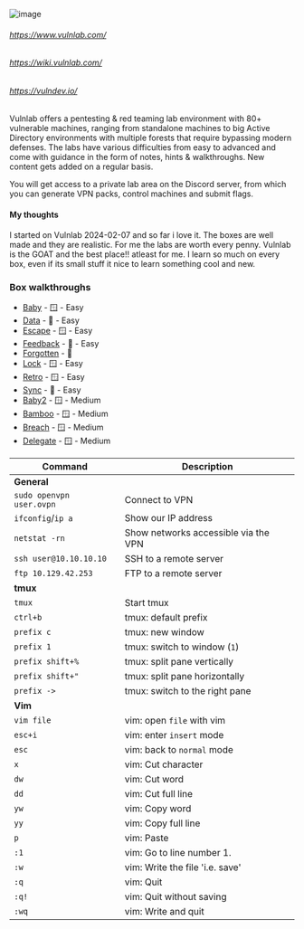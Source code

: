![image](https://images.squarespace-cdn.com/content/v1/645cd03992f04603f1cee0e6/3426e498-a8f5-49b0-b970-21727c7df786/dark_transparent_full_blue_small.png?format=1500w)


###### https://www.vulnlab.com/
###### https://wiki.vulnlab.com/
###### https://vulndev.io/

Vulnlab offers a pentesting & red teaming lab environment with 80+ vulnerable machines, ranging from standalone machines to big Active Directory environments with multiple forests that require bypassing modern defenses. The labs have various difficulties from easy to advanced and come with guidance in the form of notes, hints & walkthroughs. New content gets added on a regular basis.

You will get access to a private lab area on the Discord server, from which you can generate VPN packs, control machines and submit flags.



#### My thoughts

I started on Vulnlab 2024-02-07 and so far i love it. The boxes are well made and they are realistic. For me the labs are worth every penny. Vulnlab is the GOAT and the best place!! atleast for me. I learn so much on every box, even if its small stuff it nice to learn something cool and new. 


### Box walkthroughs
* [Baby](https://github.com/suljov/CTF-Walkthroughs/tree/main/vulnlab/baby) - 🪟 - Easy
* [Data](https://github.com/suljov/CTF-Walkthroughs/tree/main/vulnlab/Data) - 🐧 - Easy
* [Escape](https://github.com/suljov/CTF-Walkthroughs/tree/main/vulnlab/Escape) - 🪟 - Easy
* [Feedback](https://github.com/suljov/CTF-Walkthroughs/tree/main/vulnlab/Feedback)  - 🐧 - Easy
* [Forgotten](https://github.com/suljov/CTF-Walkthroughs/tree/main/vulnlab/Forgotten) - 🐧
* [Lock](https://github.com/suljov/CTF-Walkthroughs/tree/main/vulnlab/Lock) - 🪟 - Easy
* [Retro](https://github.com/suljov/CTF-Walkthroughs/tree/main/vulnlab/Retro) - 🪟 - Easy
* [Sync](https://github.com/suljov/CTF-Walkthroughs/tree/main/vulnlab/Sync) - 🐧 - Easy
* [Baby2](https://github.com/suljov/CTF-Walkthroughs/tree/main/vulnlab/Baby2) - 🪟 - Medium
* [Bamboo](https://github.com/suljov/CTF-Walkthroughs/tree/main/vulnlab/Bamboo) - 🪟 - Medium
* [Breach](https://github.com/suljov/CTF-Walkthroughs/tree/main/vulnlab/Breach) - 🪟 - Medium
* [Delegate](https://github.com/suljov/CTF-Walkthroughs/tree/main/vulnlab/Delegate) - 🪟 - Medium





| **Command**              | **Description**                      |
| ------------------------ | ------------------------------------ |
| **General**              |                                      |
| `sudo openvpn user.ovpn` | Connect to VPN                       |
| `ifconfig`/`ip a`        | Show our IP address                  |
| `netstat -rn`            | Show networks accessible via the VPN |
| `ssh user@10.10.10.10`   | SSH to a remote server               |
| `ftp 10.129.42.253`      | FTP to a remote server               |
| **tmux**                 |                                      |
| `tmux`                   | Start tmux                           |
| `ctrl+b`                 | tmux: default prefix                 |
| `prefix c`               | tmux: new window                     |
| `prefix 1`               | tmux: switch to window (`1`)         |
| `prefix shift+%`         | tmux: split pane vertically          |
| `prefix shift+"`         | tmux: split pane horizontally        |
| `prefix ->`              | tmux: switch to the right pane       |
| **Vim**                  |                                      |
| `vim file`               | vim: open `file` with vim            |
| `esc+i`                  | vim: enter `insert` mode             |
| `esc`                    | vim: back to `normal` mode           |
| `x`                      | vim: Cut character                   |
| `dw`                     | vim: Cut word                        |
| `dd`                     | vim: Cut full line                   |
| `yw`                     | vim: Copy word                       |
| `yy`                     | vim: Copy full line                  |
| `p`                      | vim: Paste                           |
| `:1`                     | vim: Go to line number 1.            |
| `:w`                     | vim: Write the file 'i.e. save'      |
| `:q`                     | vim: Quit                            |
| `:q!`                    | vim: Quit without saving             |
| `:wq`                    | vim: Write and quit                  |
